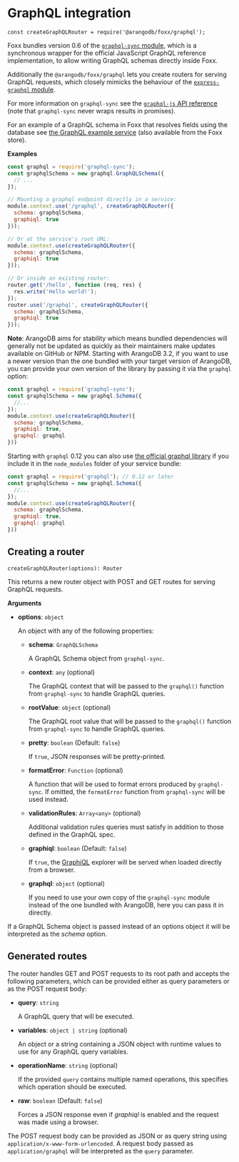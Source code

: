 GraphQL integration
===================

`const createGraphQLRouter = require('@arangodb/foxx/graphql');`

Foxx bundles version 0.6 of the
[`graphql-sync` module](https://github.com/arangodb/graphql-sync), which is a
synchronous wrapper for the official JavaScript GraphQL reference
implementation, to allow writing GraphQL schemas directly inside Foxx.

Additionally the `@arangodb/foxx/graphql` lets you create routers for serving
GraphQL requests, which closely mimicks the behaviour of the
[`express-graphql` module](https://github.com/graphql/express-graphql).

For more information on `graphql-sync` see the
[`graphql-js` API reference](http://graphql.org/docs/api-reference-graphql/)
(note that `graphql-sync` never wraps results in promises).

For an example of a GraphQL schema in Foxx that resolves fields using the
database see [the GraphQL example service](https://github.com/arangodb-foxx/demo-graphql)
(also available from the Foxx store).

**Examples**

```js
const graphql = require('graphql-sync');
const graphqlSchema = new graphql.GraphQLSchema({
  // ...
});

// Mounting a graphql endpoint directly in a service:
module.context.use('/graphql', createGraphQLRouter({
  schema: graphqlSchema,
  graphiql: true
}));

// Or at the service's root URL:
module.context.use(createGraphQLRouter({
  schema: graphqlSchema,
  graphiql: true
}));

// Or inside an existing router:
router.get('/hello', function (req, res) {
  res.write('Hello world!');
});
router.use('/graphql', createGraphQLRouter({
  schema: graphqlSchema,
  graphiql: true
}));
```

**Note**: ArangoDB aims for stability which means bundled dependencies will
generally not be updated as quickly as their maintainers make updates
available on GitHub or NPM. Starting with ArangoDB 3.2, if you want to use a
newer version than the one bundled with your target version of ArangoDB, you
can provide your own version of the library by passing it via the `graphql` option:

```js
const graphql = require('graphql-sync');
const graphqlSchema = new graphql.Schema({
  //...
});
module.context.use(createGraphQLRouter({
  schema: graphqlSchema,
  graphiql: true,
  graphql: graphql
}))
```

Starting with `graphql` 0.12 you can also use
[the official graphql library](https://github.com/graphql/graphql-js) if you
include it in the `node_modules` folder of your service bundle:

```js
const graphql = require('graphql'); // 0.12 or later
const graphqlSchema = new graphql.Schema({
  //...
});
module.context.use(createGraphQLRouter({
  schema: graphqlSchema,
  graphiql: true,
  graphql: graphql
}))
```

Creating a router
-----------------

`createGraphQLRouter(options): Router`

This returns a new router object with POST and GET routes for serving GraphQL requests.

**Arguments**

* **options**: `object`

  An object with any of the following properties:

  * **schema**: `GraphQLSchema`

    A GraphQL Schema object from `graphql-sync`.

  * **context**: `any` (optional)

    The GraphQL context that will be passed to the `graphql()` function from
    `graphql-sync` to handle GraphQL queries.

  * **rootValue**: `object` (optional)

    The GraphQL root value that will be passed to the `graphql()` function
    from `graphql-sync` to handle GraphQL queries.

  * **pretty**: `boolean` (Default: `false`)

    If `true`, JSON responses will be pretty-printed.

  * **formatError**: `Function` (optional)

    A function that will be used to format errors produced by `graphql-sync`.
    If omitted, the `formatError` function from `graphql-sync` will be used instead.

  * **validationRules**: `Array<any>` (optional)

    Additional validation rules queries must satisfy in addition to those
    defined in the GraphQL spec.

  * **graphiql**: `boolean` (Default: `false`)

    If `true`, the [GraphiQL](https://github.com/graphql/graphiql) explorer
    will be served when loaded directly from a browser.

  * **graphql**: `object` (optional)

    If you need to use your own copy of the `graphql-sync` module instead of
    the one bundled with ArangoDB, here you can pass it in directly.

If a GraphQL Schema object is passed instead of an options object it will be
interpreted as the *schema* option.

Generated routes
----------------

The router handles GET and POST requests to its root path and accepts the
following parameters, which can be provided either as query parameters or
as the POST request body:

* **query**: `string`

  A GraphQL query that will be executed.

* **variables**: `object | string` (optional)

  An object or a string containing a JSON object with runtime values to use
  for any GraphQL query variables.

* **operationName**: `string` (optional)

  If the provided `query` contains multiple named operations, this specifies
  which operation should be executed.

* **raw**: `boolean` (Default: `false`)

  Forces a JSON response even if *graphiql* is enabled and the request was
  made using a browser.

The POST request body can be provided as JSON or as query string using
`application/x-www-form-urlencoded`. A request body passed as
`application/graphql` will be interpreted as the `query` parameter.
